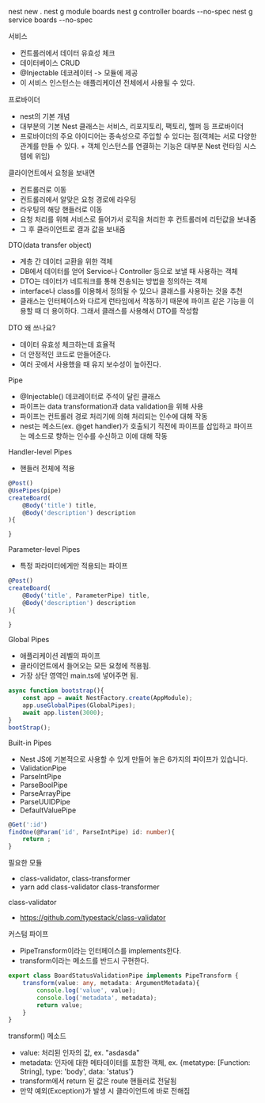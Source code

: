 nest new .
nest g module boards
nest g controller boards --no-spec
nest g service boards --no-spec

서비스
- 컨트롤러에서 데이터 유효성 체크
- 데이터베이스 CRUD
- @Injectable 데코레이터 -> 모듈에 제공
- 이 서비스 인스턴스는 애플리케이션 전체에서 사용될 수 있다.

프로바이더
- nest의 기본 개념
- 대부분의 기본 Nest 클래스는 서비스, 리포지토리, 팩토리, 헬퍼 등 프로바이더
- 프로바이더의 주요 아이디어는 종속성으로 주입할 수 있다는 점(객체는 서로 다양한 관계를 만들 수 있다. + 객체 인스턴스를 연결하는 기능은 대부분 Nest 런타임 시스템에 위임)

클라이언트에서 요청을 보내면
- 컨트롤러로 이동
- 컨트롤러에서 알맞은 요청 경로에 라우팅
- 라우팅의 해당 핸들러로 이동
- 요청 처리를 위해 서비스로 들어가서 로직을 처리한 후 컨트롤러에 리턴값을 보내줌
- 그 후 클라이언트로 결과 값을 보내줌

DTO(data transfer object)
- 계층 간 데이터 교환을 위한 객체
- DB에서 데이터를 얻어 Service나 Controller 등으로 보낼 때 사용하는 객체
- DTO는 데이터가 네트워크를 통해 전송되는 방법을 정의하는 객체
- interface나 class를 이용해서 정의될 수 있으나 클래스를 사용하는 것을 추천
- 클래스는 인터페이스와 다르게 런타임에서 작동하기 때문에 파이프 같은 기능을 이용할 때 더 용이하다. 그래서 클래스를 사용해서 DTO를 작성함

DTO 왜 쓰나요?
- 데이터 유효성 체크하는데 효율적
- 더 안정적인 코드로 만들어준다.
- 여러 곳에서 사용했을 때 유지 보수성이 높아진다.


Pipe
- @Injectable() 데코레이터로 주석이 달린 클래스
- 파이프는 data transformation과 data validation을 위해 사용
- 파이프는 컨트롤러 경로 처리기에 의해 처리되는 인수에 대해 작동
- nest는 메소드(ex. @get handler)가 호출되기 직전에 파이프를 삽입하고 파이프는 메소드로 향하는 인수를 수신하고 이에 대해 작동

Handler-level Pipes

- 핸들러 전체에 적용

````typescript
@Post()
@UsePipes(pipe)
createBoard(
    @Body('title') title,
    @Body('description') description
){

}
````

Parameter-level Pipes

- 특정 파라미터에게만 적용되는 파이프


````typescript
@Post()
createBoard(
    @Body('title', ParameterPipe) title,
    @Body('description') description
){

}
````

Global Pipes
- 애플리케이션 레벨의 파이프
- 클라이언트에서 들어오는 모든 요청에 적용됨.
- 가장 상단 영역인 main.ts에 넣어주면 됨.

````typescript
async function bootstrap(){
    const app = await NestFactory.create(AppModule);
    app.useGlobalPipes(GlobalPipes);
    await app.listen(3000);
}
bootStrap();
````

Built-in Pipes

- Nest JS에 기본적으로 사용할 수 있게 만들어 놓은 6가지의 파이프가 있습니다.
- ValidationPipe
- ParseIntPipe
- ParseBoolPipe
- ParseArrayPipe
- ParseUUIDPipe
- DefaultValuePipe

````typescript
@Get(':id')
findOne(@Param('id', ParseIntPipe) id: number){
    return ;
}
````

필요한 모듈
- class-validator, class-transformer
- yarn add class-validator class-transformer

class-validator
- https://github.com/typestack/class-validator

커스텀 파이프

- PipeTransform이라는 인터페이스를 implements한다.
- transform이라는 메소드를 반드시 구현한다.

````typescript
export class BoardStatusValidationPipe implements PipeTransform {
    transform(value: any, metadata: ArgumentMetadata){
        console.log('value', value);
        console.log('metadata', metadata);
        return value;
    }
}
````

transform() 메소드
- value: 처리된 인자의 값, ex. "asdasda"
- metadata: 인자에 대한 메타데이터를 포함한 객체, ex. {metatype: [Function: String], type: 'body', data: 'status'}
- transform에서 return 된 값은 route 핸들러로 전달됨
- 만약 예외(Exception)가 발생 시 클라이언트에 바로 전해짐